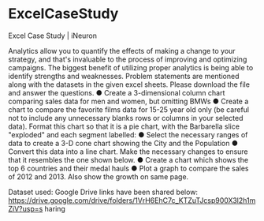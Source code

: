 # ExcelCaseStudy
Excel Case Study | iNeuron 

Analytics allow you to quantify the effects of making a change to your strategy, and
that's invaluable to the process of improving and optimizing campaigns. The biggest
benefit of utilizing proper analytics is being able to identify strengths and weaknesses.
Problem statements are mentioned along with the datasets in the given excel sheets.
Please download the file and answer the questions.
● Create a 3-dimensional column chart comparing sales data for men and women,
but omitting BMWs
● Create a chart to compare the favorite films data for 15-25 year old only (be
careful not to include any unnecessary blanks rows or columns in your selected
data).
Format this chart so that it is a pie chart, with the Barbarella slice "exploded" and
each segment labelled:
● Select the necessary ranges of data to create a 3-D cone chart showing the City
and the Population
● Convert this data into a line chart. Make the necessary changes to ensure that
it resembles the one shown below.
● Create a chart which shows the top 6 countries and their medal hauls
● Plot a graph to compare the sales of 2012 and 2013. Also show the growth on same page.

Dataset used: Google Drive links have been shared below:
https://drive.google.com/drive/folders/1VrH6EhC7c_KTZuTJcsp900X3l2h1mZiV?usp=s
haring
